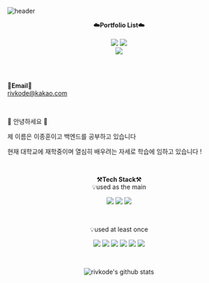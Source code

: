![header](https://capsule-render.vercel.app/api?type=waving&color=auto&height=300&section=header&text=welcome&fontSize=90&animation=fadeIn&fontAlignY=38&desc=rivkode's%20GitHub%20Profile&descAlignY=51&descAlign=62)
<br>

<p align="center">
    <Strong>☁️Portfolio List☁️</Strong><br><br>
    <a href="https://velog.io/@rivkode" target="_blank"><img src="https://img.shields.io/static/v1?style=for-the-badge&message=Velog&color=222222&logo=Velog&logoColor=20C997&label="/></a>
    <a href="https://industrious-crow-d0f.notion.site/9fd749a924e941f880de6553f1045b9f" target="_blank"><img src="https://img.shields.io/badge/Notion-000000?style=flat-square&logo=Notion&logoColor=white"/></a>
    <br>
   <a href="https://hits.seeyoufarm.com"><img src="https://hits.seeyoufarm.com/api/count/incr/badge.svg?url=https%3A%2F%2Fgithub.com%2Frivkode&count_bg=%2379C83D&title_bg=%23555555&icon=&icon_color=%23E7E7E7&title=hits&edge_flat=false"/></a>

<br><br>

<Strong>📧Email📧</Strong><br>rivkode@kakao.com<br>

</p>

<br>

<p align="center">

👋 안녕하세요 👋<br>

제 이름은 이종훈이고 백엔드를 공부하고 있습니다<br>

현재 대학교에 재학중이며 열심히 배우려는 자세로 학습에 임하고 있습니다 !<br>
</p>

<br>

<p align="center">
    <Strong>⚒️Tech Stack⚒️</Strong><br>
    💡used as the main

</p>

<p align="center" display="inline-block">

  <img src="https://img.shields.io/badge/JAVA-007396?style=for-the-badge&logo=java&logoColor=white"> 
    <img src="https://img.shields.io/badge/Spring-6DB33F?style=for-the-badge&logo=Spring&logoColor=white">
    <img src="https://img.shields.io/badge/SpringBoot-6DB33F?style=for-the-badge&logo=SpringBoot&logoColor=white">

</p><br>

<p align="center">
    💡used at least once

</p>

<p align="center" display="inline-block">

  <img src="https://img.shields.io/badge/javascript-F7DF1E?style=for-the-badge&logo=javascript&logoColor=black">

  <img src="https://img.shields.io/badge/css-1572B6?style=for-the-badge&logo=css3&logoColor=white">

  <img src="https://img.shields.io/badge/html-E34F26?style=for-the-badge&logo=html5&logoColor=white">

  <img src="https://img.shields.io/badge/Linux-FCC624?style=for-the-badge&logo=Linux&logoColor=white">  

  <img src="https://img.shields.io/badge/Python-3776AB?style=for-the-badge&logo=Python&logoColor=white">

 <img src="https://img.shields.io/badge/mysql-4479A1?style=for-the-badge&logo=mysql&logoColor=white">

</p>

<br>

<div align=center>

![rivkode's github stats](https://github-readme-stats.vercel.app/api?username=rivkode&show_icons=true)